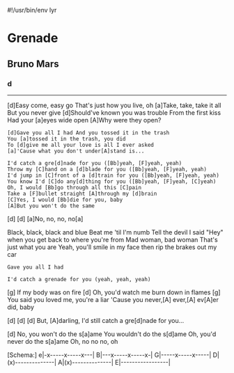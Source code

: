#!/usr/bin/env lyr
# Grenade
## Bruno Mars
### d

---

[d]Easy come, easy go That's just how you live, oh
[a]Take, take, take it all But you never give
[d]Should've known you was trouble From the first kiss
Had your [a]eyes wide open [A]Why were they open?

    [d]Gave you all I had And you tossed it in the trash
    You [a]tossed it in the trash, you did
    To [d]give me all your love is all I ever asked
    [a]'Cause what you don't under[A]stand is...

    I'd catch a gre[d]nade for you ([Bb]yeah, [F]yeah, yeah)
    Throw my [C]hand on a [d]blade for you ([Bb]yeah, [F]yeah, yeah)
    I'd jump in [C]front of a [d]train for you ([Bb]yeah, [F]yeah, yeah)
    You know I'd [C]do any[d]thing for you ([Bb]yeah, [F]yeah, [C]yeah)
    Oh, I would [Bb]go through all this [C]pain
    Take a [F]bullet straight [A]through my [d]brain
    [C]Yes, I would [Bb]die for you, baby
    [A]But you won't do the same

[d] [d] [a]No, no, no, no[a]

Black, black, black and blue Beat me 'til I'm numb
Tell the devil I said "Hey" when you get back to where you're from
Mad woman, bad woman That's just what you are
Yeah, you'll smile in my face then rip the brakes out my car

    Gave you all I had

    I'd catch a grenade for you (yeah, yeah, yeah)

[g] If my body was on fire
[d] Oh, you'd watch me burn down in flames
[g] You said you loved me, you're a liar
'Cause you never,[A] ever,[A] ev[A]er did, baby

[d] [d] [d] But, [A]darling, I'd still catch a gre[d]nade for you...

[d] No, you won't do the s[a]ame
You wouldn't do the s[d]ame
Oh, you'd never do the s[a]ame
Oh, no no no, oh

[Schema:]
e|-x-----x-----x---|
B|---x-----x-----x-|
G|-----x-----x-----|
D|(x)--------------|
A|(x)--------------|
E|-----------------|
